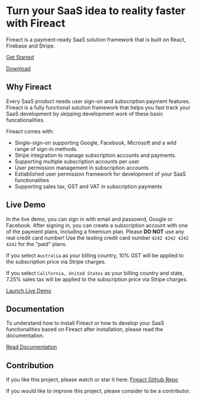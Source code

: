 # Turn your SaaS idea to reality faster with Fireact

Fireact is a payment-ready SaaS solution framework that is built on React, Firebase and Stripe.

[Get Started](https://chaoming.github.io/fireact/docs/installation/)

[Download](https://github.com/chaoming/fireact/archive/master.zip)

## Why Fireact

Every SaaS product needs user sign-on and subscription payment features. Fireact is a fully functional solution framework that helps you fast track your SaaS development by skipping development work of these basic funcationalities.

Fireact comes with:
- Single-sign-on supporting Google, Facebook, Microsoft and a wild range of sign-in methods.
- Stripe integration to manage subscription accounts and payments.
- Supporting multiple subscription accounts per user
- User permission management in subscription accounts
- Estiablished user permission framework for development of your SaaS functionalities
- Supporting sales tax, GST and VAT in subscription payments

## Live Demo

In the live demo, you can sign in with email and passowrd, Google or Facebook. After signing in, you can create a subscription account with one of the payment plans, including a freemium plan. Please **DO NOT** use any real credit card number! Use the testing credit card number `4242 4242 4242 4242` for the "paid" plans.

If you select `Australia` as your billing country, 10% GST will be applied to the subscription price via Stripe charges.

If you select `California, United States` as your billing country and state, 7.25% sales tax will be applied to the subscription price via Stripe charges.

[Launch Live Demo](https://fireact-e1bdc.firebaseapp.com/)

## Documentation

To understand how to install Fireact or how to develop your SaaS functionalities based on Fireact after installation, please read the documentation.

[Read Documentation](https://chaoming.github.io/fireact/docs/installation/)

## Contribution

If you like this project, please watch or star it here: [Fireact Github Repo](https://github.com/StajYerim/fireact)

If you would like to improve this project, please consider to be a contributor.
